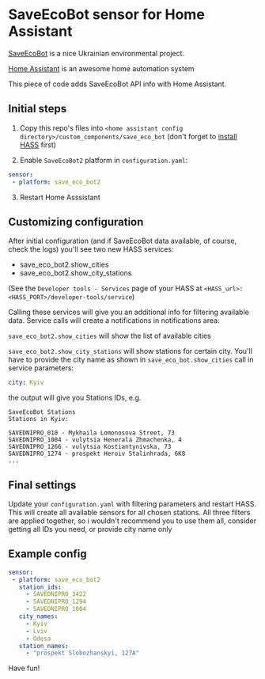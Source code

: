 # SaveEcoBot sensor for Home Assistant

[SaveEcoBot](https://www.saveecobot.com/en) is a nice Ukrainian environmental project.

[Home Assistant](https://www.home-assistant.io/) is an awesome home automation system

This piece of code adds SaveEcoBot API info with Home Assistant. 

## Initial steps

1. Copy this repo's files into `<home assistant config directory>/custom_components/save_eco_bot` (don't forget to [install HASS](https://www.home-assistant.io/getting-started/) first)

2.  Enable `SaveEcoBot2` platform in `configuration.yaml`:
```yaml
sensor:
 - platform: save_eco_bot2
```
3. Restart Home Asssistant

## Customizing configuration

After initial configuration (and if SaveEcoBot data available, of course, check the logs) you'll see two new HASS services:

- save_eco_bot2.show_cities
- save_eco_bot2.show_city_stations

(See the `Developer tools - Services` page of your HASS at `<HASS_url>:<HASS_PORT>/developer-tools/service`)

Calling these services will give you an additional info for filtering available data. Service calls will create a notifications in notifications area:

`save_eco_bot2.show_cities` will show the list of available cities

`save_eco_bot2.show_city_stations` will show stations for certain city. You'll have to provide the city name as shown in `save_eco_bot.show_cities` call in service parameters:
```yaml
city: Kyiv
```

the output will give you Stations IDs, e.g.

```
SaveEcoBot Stations
Stations in Kyiv:

SAVEDNIPRO_010 - Mykhaila Lomonosova Street, 73
SAVEDNIPRO_1004 - vulytsia Henerala Zhmachenka, 4
SAVEDNIPRO_1266 - vulytsia Kostiantynivska, 73
SAVEDNIPRO_1274 - prospekt Heroiv Stalinhrada, 6K8
...
```

## Final settings

Update your `configuration.yaml` with filtering parameters and restart HASS. This will create all available sensors for all chosen stations.
All three filters are applied together, so i wouldn't recommend you to use them all, consider getting all IDs you need, or provide city name only 

## Example config

```yaml
sensor:
 - platform: save_eco_bot2
   station_ids:
     - SAVEDNIPRO_3422
     - SAVEDNIPRO_1294
     - SAVEDNIPRO_1004
   city_names:
     - Kyiv
     - Lviv
     - Odesa
   station_names:
     - "prospekt Slobozhanskyi, 127A"
```

Have fun! 